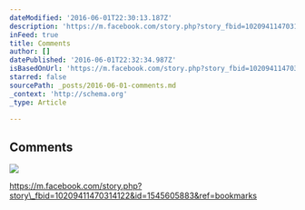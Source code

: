 ```yaml
---
dateModified: '2016-06-01T22:30:13.187Z'
description: 'https://m.facebook.com/story.php?story_fbid=10209411470314122&id=1545605883&ref=bookmarks'
inFeed: true
title: Comments
author: []
datePublished: '2016-06-01T22:32:34.987Z'
isBasedOnUrl: 'https://m.facebook.com/story.php?story_fbid=10209411470314122&id=1545605883&ref=bookmarks'
starred: false
sourcePath: _posts/2016-06-01-comments.md
_context: 'http://schema.org'
_type: Article

---
```

<article style=""><h1>Comments</h1><img src="https://scontent.xx.fbcdn.net/v/t1.0-0/cp0/e15/q65/c25.0.117.118/p118x118/13346859_10209411468114067_808059785212210163_n.jpg?oh=7ab38231e6e2b48773267fba5638d578&amp;oe=57C789EA" /></article>

https://m.facebook.com/story.php?story\_fbid=10209411470314122&id=1545605883&ref=bookmarks